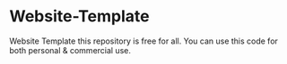 # Website-Template
Website Template this repository is free for all. You can use this code for both personal &amp; commercial use.
